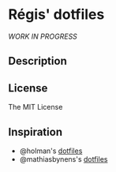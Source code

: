 # Régis' dotfiles

*WORK IN PROGRESS*

## Description

## License

The MIT License

## Inspiration

- @holman's [dotfiles](https://github.com/holman/dotfiles)
- @mathiasbynens's [dotfiles](https://github.com/mathiasbynens/dotfiles)
